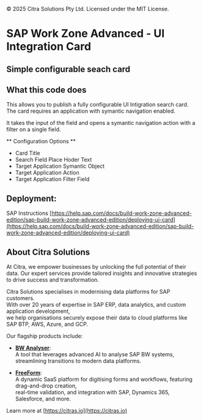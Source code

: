 © 2025 Citra Solutions Pty Ltd. Licensed under the MIT License.

# SAP Work Zone Advanced -  UI Integration Card
## Simple configurable seach card

## What this code does
This allows you to publish a fully configurable UI Intigration search card. The card requires an application with symantic navigation enabled.

It takes the input of the field and opens a symantic navigation action with a filter on a single field.


** Configuration Options **

- Card Title
- Search Field Place Hoder Text
- Target Application Symantic Object
- Target Application Action
- Target Application Filter Field

## Deployment:
SAP Instructions [https://help.sap.com/docs/build-work-zone-advanced-edition/sap-build-work-zone-advanced-edition/deploying-ui-card](https://help.sap.com/docs/build-work-zone-advanced-edition/sap-build-work-zone-advanced-edition/deploying-ui-card)


## About Citra Solutions
At Citra, we empower businesses by unlocking the full potential of their data. Our expert services provide tailored insights and innovative strategies to drive success and transformation.

Citra Solutions specialises in modernising data platforms for SAP customers.  
With over 20 years of expertise in SAP ERP, data analytics, and custom application development,  
we help organisations securely expose their data to cloud platforms like SAP BTP, AWS, Azure, and GCP.

Our flagship products include:

- **[BW Analyser](https://bwanalyser.citras.io/?utm_source=readme)**:  
  A tool that leverages advanced AI to analyse SAP BW systems, streamlining transitions to modern data platforms.

- **[FreeForm](https://freeform.citras.io/?utm_source=readme)**:  
  A dynamic SaaS platform for digitising forms and workflows, featuring drag-and-drop creation,  
  real-time validation, and integration with SAP, Dynamics 365, Salesforce, and more.

Learn more at [https://citras.io](https://citras.io)
